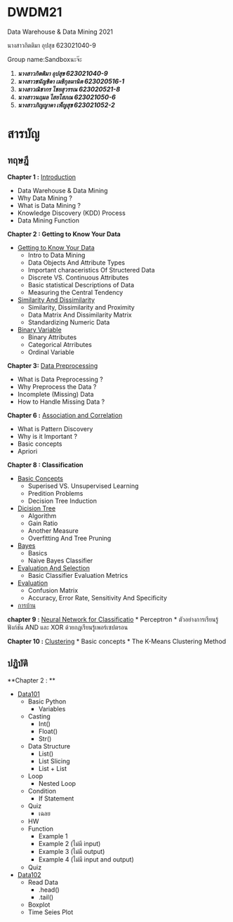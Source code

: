 # DWDM21

Data Warehouse &amp; Data Mining 2021

นางสาวกิตติมา อุปสุข 623021040-9 

Group name:Sandboxนะจ๊ะ

1. **_นางสาวกิตติมา อุปสุข 623021040-9_**
2. **_นางสาวชนัญชิดา เมธีกุลมานิต 623020516-1_**
3. **_นางสาวณิชากร ไชยสุวรรณ 623020521-8_**
4. **_นางสาวนฤมล ไสยโสภณ 623021050-6_**
5. **_นางสาวภิญญาดา เพ็ญสุข 623021052-2_**

# สารบัญ
## ทฤษฎี
**Chapter 1 :** [Introduction](https://github.com/kittimaxz/DWDM21/blob/main/Chapter1_Introduction.md)
  * Data Warehouse & Data Mining
  * Why Data Mining ?
  * What is Data Mining ?
  * Knowledge Discovery (KDD) Process
  * Data Mining Function
  
**Chapter 2 : Getting to Know Your Data** 
  * [Getting to Know Your Data](https://github.com/kittimaxz/DWDM21/blob/main/Chapter%202.1_Getting%20Know%20Your%20Data.md)
    * Intro to Data Mining
    * Data Objects And Attribute Types
    * Important characeristics Of Structered Data
    * Discrete VS. Continuous Attributes
    * Basic statistical Descriptions of Data
    * Measuring the Central Tendency
  * [Similarity And Dissimilarity](https://github.com/kittimaxz/DWDM21/blob/main/Similarity-Dissimilarity.pdf) 
    * Similarity, Dissimilarity and Proximity
    * Data Matrix And Dissimilarity Matrix
    * Standardizing Numeric Data 
  * [Binary Variable](https://github.com/kittimaxz/DWDM21/blob/main/binary-variable.pdf)
    * Binary Attributes
    * Categorical Atrributes
    * Ordinal Variable
    
**Chapter 3:** [Data Preprocessing](https://github.com/kittimaxz/DWDM21/blob/main/Chapter-3-Preprocessing.pdf)
  * What is Data Preprocessing ?
  * Why Preprocess the Data ?
  * Incomplete (Missing) Data
  * How to Handle Missing Data ?
  
**Chapter 6 :** [Association and Correlation](https://github.com/kittimaxz/DWDM21/blob/main/Chapter6.pdf)
  * What is Pattern Discovery
  * Why is it Important ?
  * Basic concepts
  * Apriori

**Chapter 8 : Classification**
  * [Basic Concepts](https://github.com/kittimaxz/DWDM21/blob/main/08ClassBasic.pdf)
    * Superised VS. Unsupervised Learning
    * Predition Problems
    * Decision Tree Induction
  * [Dicision Tree](https://github.com/kittimaxz/DWDM21/blob/main/08ClassBasicdicision-tree_algorithm.pdf)
    * Algorithm
    * Gain Ratio
    * Another Measure 
    * Overfitting And Tree Pruning
  * [Bayes](https://github.com/kittimaxz/DWDM21/blob/main/08ClassBasic-bayes.pdf)
    * Basics
    * Naive Bayes Classifier 
  * [Evaluation And Selection](https://github.com/kittimaxz/DWDM21/blob/main/Evaluation-and-Selection.pdf)
    * Basic Classifier Evaluation Metrics
* [Evaluation](https://github.com/kittimaxz/DWDM21/blob/main/EVALUATION.pdf)
    * Confusion Matrix
    * Accuracy, Error Rate, Sensitivity And Specificity
* [การบ้าน](https://github.com/kittimaxz/DWDM21/blob/main/HW14.pdf)

**chapter 9 :** [Neural Network for Classificatio](https://github.com/kittimaxz/DWDM21/blob/main/Neural-Network.pdf)
    * Perceptron
    * ตัวอย่างการเรียนรู้ฟังก์ชัน AND และ XOR ด้วยกฎเรียนรู้เพอร์เซปตรอน
    
**Chapter 10 :** [Clustering](https://github.com/kittimaxz/DWDM21/blob/main/K-MEANS.pdf)
    * Basic concepts
    * The K-Means Clustering Method
 
## ปฏิบัติ
**Chapter 2 : **
* [Data101](https://github.com/kittimaxz/DWDM21/blob/main/Data101(Chapter2).ipynb)
  * Basic Python
    * Variables
  * Casting
    * Int()
    * Float()
    * Str()
  * Data Structure
    * List()
    * List Slicing
    * List + List
  * Loop
    * Nested Loop
  * Condition
    * If Statement
  * Quiz
    * เฉลย
  * HW
  * Function
    * Example 1
    * Example 2 (ไม่มี input)
    * Example 3 (ไม่มี output)
    * Example 4 (ไม่มี input and output)  
  * Quiz    
* [Data102](https://github.com/kittimaxz/DWDM21/blob/main/Data102.ipynb)
  * Read Data
    * .head()
    * .tail() 
  * Boxplot
  * Time Seies Plot
  
